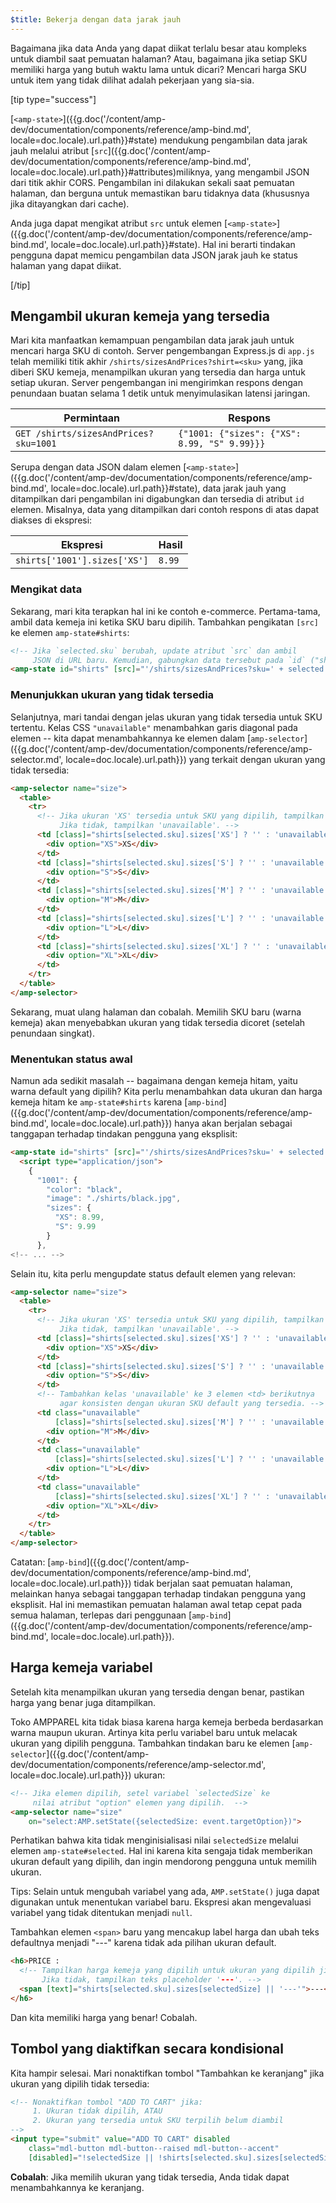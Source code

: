```yaml
---
$title: Bekerja dengan data jarak jauh
---
```


Bagaimana jika data Anda yang dapat diikat terlalu besar atau kompleks untuk diambil saat pemuatan halaman? Atau, bagaimana jika setiap SKU memiliki harga yang butuh waktu lama untuk dicari? Mencari harga SKU untuk item yang tidak dilihat adalah pekerjaan yang sia-sia.

[tip type="success"]

[`<amp-state>`]({{g.doc('/content/amp-dev/documentation/components/reference/amp-bind.md', locale=doc.locale).url.path}}#state) mendukung pengambilan data jarak jauh melalui atribut [`src`]({{g.doc('/content/amp-dev/documentation/components/reference/amp-bind.md', locale=doc.locale).url.path}}#attributes)miliknya, yang mengambil JSON dari titik akhir CORS. Pengambilan ini dilakukan sekali saat pemuatan halaman, dan berguna untuk memastikan baru tidaknya data (khususnya jika ditayangkan dari cache).

Anda juga dapat mengikat atribut `src` untuk elemen [`<amp-state>`]({{g.doc('/content/amp-dev/documentation/components/reference/amp-bind.md', locale=doc.locale).url.path}}#state). Hal ini berarti tindakan pengguna dapat memicu pengambilan data JSON jarak jauh ke status halaman yang dapat diikat.

[/tip]

## Mengambil ukuran kemeja yang tersedia

Mari kita manfaatkan kemampuan pengambilan data jarak jauh untuk mencari harga SKU di contoh. Server pengembangan Express.js di `app.js` telah memiliki titik akhir `/shirts/sizesAndPrices?shirt=<sku>` yang, jika diberi SKU kemeja, menampilkan ukuran yang tersedia dan harga untuk setiap ukuran. Server pengembangan ini mengirimkan respons dengan penundaan buatan selama 1 detik untuk menyimulasikan latensi jaringan.

|  Permintaan                              |  Respons |
|---------------------------------------|-----------|
| `GET /shirts/sizesAndPrices?sku=1001` | `{"1001: {"sizes": {"XS": 8.99, "S" 9.99}}}` |

Serupa dengan data JSON dalam elemen [`<amp-state>`]({{g.doc('/content/amp-dev/documentation/components/reference/amp-bind.md', locale=doc.locale).url.path}}#state), data jarak jauh yang ditampilkan dari pengambilan ini digabungkan dan tersedia di atribut `id` elemen. Misalnya, data yang ditampilkan dari contoh respons di atas dapat diakses di ekspresi:

|  Ekspresi                  |  Hasil |
|------------------------------|---------|
| `shirts['1001'].sizes['XS']` | `8.99`  |

### Mengikat data

Sekarang, mari kita terapkan hal ini ke contoh e-commerce. Pertama-tama, ambil data kemeja ini ketika SKU baru dipilih. Tambahkan pengikatan `[src]` ke elemen `amp-state#shirts`:

```html
<!-- Jika `selected.sku` berubah, update atribut `src` dan ambil
     JSON di URL baru. Kemudian, gabungkan data tersebut pada `id` ("shirts"). -->
<amp-state id="shirts" [src]="'/shirts/sizesAndPrices?sku=' + selected.sku">
```

### Menunjukkan ukuran yang tidak tersedia

Selanjutnya, mari tandai dengan jelas ukuran yang tidak tersedia untuk SKU tertentu. Kelas CSS `"unavailable"` menambahkan garis diagonal pada elemen -- kita dapat menambahkannya ke elemen dalam [`amp-selector`]({{g.doc('/content/amp-dev/documentation/components/reference/amp-selector.md', locale=doc.locale).url.path}}) yang terkait dengan ukuran yang tidak tersedia:

```html
<amp-selector name="size">
  <table>
    <tr>
      <!-- Jika ukuran 'XS' tersedia untuk SKU yang dipilih, tampilkan string kosong.
           Jika tidak, tampilkan 'unavailable'. -->
      <td [class]="shirts[selected.sku].sizes['XS'] ? '' : 'unavailable'">
        <div option="XS">XS</div>
      </td>
      <td [class]="shirts[selected.sku].sizes['S'] ? '' : 'unavailable'">
        <div option="S">S</div>
      </td>
      <td [class]="shirts[selected.sku].sizes['M'] ? '' : 'unavailable'">
        <div option="M">M</div>
      </td>
      <td [class]="shirts[selected.sku].sizes['L'] ? '' : 'unavailable'">
        <div option="L">L</div>
      </td>
      <td [class]="shirts[selected.sku].sizes['XL'] ? '' : 'unavailable'">
        <div option="XL">XL</div>
      </td>
    </tr>
  </table>
</amp-selector>
```

Sekarang, muat ulang halaman dan cobalah. Memilih SKU baru (warna kemeja) akan menyebabkan ukuran yang tidak tersedia dicoret (setelah penundaan singkat).

### Menentukan status awal

Namun ada sedikit masalah -- bagaimana dengan kemeja hitam, yaitu warna default yang dipilih?  Kita perlu menambahkan data ukuran dan harga kemeja hitam ke `amp-state#shirts` karena [`amp-bind`]({{g.doc('/content/amp-dev/documentation/components/reference/amp-bind.md', locale=doc.locale).url.path}}) hanya akan berjalan sebagai tanggapan terhadap tindakan pengguna yang eksplisit:

```html
<amp-state id="shirts" [src]="'/shirts/sizesAndPrices?sku=' + selected.sku">
  <script type="application/json">
    {
      "1001": {
        "color": "black",
        "image": "./shirts/black.jpg",
        "sizes": {
          "XS": 8.99,
          "S": 9.99
        }
      },
<!-- ... -->
```

Selain itu, kita perlu mengupdate status default elemen yang relevan:

```html
<amp-selector name="size">
  <table>
    <tr>
      <!-- Jika ukuran 'XS' tersedia untuk SKU yang dipilih, tampilkan string kosong.
           Jika tidak, tampilkan 'unavailable'. -->
      <td [class]="shirts[selected.sku].sizes['XS'] ? '' : 'unavailable'">
        <div option="XS">XS</div>
      </td>
      <td [class]="shirts[selected.sku].sizes['S'] ? '' : 'unavailable'">
        <div option="S">S</div>
      </td>
      <!-- Tambahkan kelas 'unavailable' ke 3 elemen <td> berikutnya
           agar konsisten dengan ukuran SKU default yang tersedia. -->
      <td class="unavailable"
          [class]="shirts[selected.sku].sizes['M'] ? '' : 'unavailable'">
        <div option="M">M</div>
      </td>
      <td class="unavailable"
          [class]="shirts[selected.sku].sizes['L'] ? '' : 'unavailable'">
        <div option="L">L</div>
      </td>
      <td class="unavailable"
          [class]="shirts[selected.sku].sizes['XL'] ? '' : 'unavailable'">
        <div option="XL">XL</div>
      </td>
    </tr>
  </table>
</amp-selector>
```

Catatan: [`amp-bind`]({{g.doc('/content/amp-dev/documentation/components/reference/amp-bind.md', locale=doc.locale).url.path}}) tidak berjalan saat pemuatan halaman, melainkan hanya sebagai tanggapan terhadap tindakan pengguna yang eksplisit. Hal ini memastikan pemuatan halaman awal tetap cepat pada semua halaman, terlepas dari penggunaan [`amp-bind`]({{g.doc('/content/amp-dev/documentation/components/reference/amp-bind.md', locale=doc.locale).url.path}}).

## Harga kemeja variabel

Setelah kita menampilkan ukuran yang tersedia dengan benar, pastikan harga yang benar juga ditampilkan.

Toko AMPPAREL kita tidak biasa karena harga kemeja berbeda berdasarkan warna maupun ukuran. Artinya kita perlu variabel baru untuk melacak ukuran yang dipilih pengguna. Tambahkan tindakan baru ke elemen [`amp-selector`]({{g.doc('/content/amp-dev/documentation/components/reference/amp-selector.md', locale=doc.locale).url.path}}) ukuran:

```html
<!-- Jika elemen dipilih, setel variabel `selectedSize` ke
     nilai atribut "option" elemen yang dipilih.  -->
<amp-selector name="size"
    on="select:AMP.setState({selectedSize: event.targetOption})">
```

Perhatikan bahwa kita tidak menginisialisasi nilai `selectedSize` melalui elemen `amp-state#selected`. Hal ini karena kita sengaja tidak memberikan ukuran default yang dipilih, dan ingin mendorong pengguna untuk memilih ukuran.

Tips: Selain untuk mengubah variabel yang ada, `AMP.setState()` juga dapat digunakan untuk menentukan variabel baru. Ekspresi akan mengevaluasi variabel yang tidak ditentukan menjadi `null`.

Tambahkan elemen `<span>` baru yang mencakup label harga dan ubah teks defaultnya menjadi "---" karena tidak ada pilihan ukuran default.

```html
<h6>PRICE :
  <!-- Tampilkan harga kemeja yang dipilih untuk ukuran yang dipilih jika tersedia.
       Jika tidak, tampilkan teks placeholder '---'. -->
  <span [text]="shirts[selected.sku].sizes[selectedSize] || '---'">---</span>
</h6>
```

Dan kita memiliki harga yang benar! Cobalah.

## Tombol yang diaktifkan secara kondisional

Kita hampir selesai. Mari nonaktifkan tombol "Tambahkan ke keranjang" jika ukuran yang dipilih tidak tersedia:

```html
<!-- Nonaktifkan tombol "ADD TO CART" jika:
     1. Ukuran tidak dipilih, ATAU
     2. Ukuran yang tersedia untuk SKU terpilih belum diambil
-->
<input type="submit" value="ADD TO CART" disabled
    class="mdl-button mdl-button--raised mdl-button--accent"
    [disabled]="!selectedSize || !shirts[selected.sku].sizes[selectedSize]">
```

**Cobalah**:  Jika memilih ukuran yang tidak tersedia, Anda tidak dapat menambahkannya ke keranjang.

